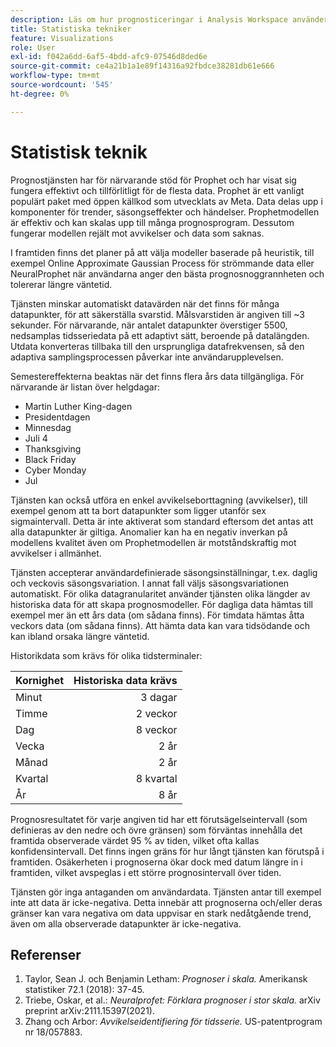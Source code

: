 ```yaml
---
description: Läs om hur prognosticeringar i Analysis Workspace använder en serie avancerade statistiska tekniker för att fastställa prognosvärden.
title: Statistiska tekniker
feature: Visualizations
role: User
exl-id: f042a6dd-6af5-4bdd-afc9-07546d8ded6e
source-git-commit: ce4a21b1a1e89f14316a92fbdce38281db61e666
workflow-type: tm+mt
source-wordcount: '545'
ht-degree: 0%

---
```


# Statistisk teknik

Prognostjänsten har för närvarande stöd för Prophet och har visat sig fungera effektivt och tillförlitligt för de flesta data. Prophet är ett vanligt populärt paket med öppen källkod som utvecklats av Meta. Data delas upp i komponenter för trender, säsongseffekter och händelser. Prophetmodellen är effektiv och kan skalas upp till många prognosprogram. Dessutom fungerar modellen rejält mot avvikelser och data som saknas.

I framtiden finns det planer på att välja modeller baserade på heuristik, till exempel Online Approximate Gaussian Process för strömmande data eller NeuralProphet när användarna anger den bästa prognosnoggrannheten och tolererar längre väntetid.

Tjänsten minskar automatiskt datavärden när det finns för många datapunkter, för att säkerställa svarstid. Målsvarstiden är angiven till ~3 sekunder. För närvarande, när antalet datapunkter överstiger 5500, nedsamplas tidsseriedata på ett adaptivt sätt, beroende på datalängden. Utdata konverteras tillbaka till den ursprungliga datafrekvensen, så den adaptiva samplingsprocessen påverkar inte användarupplevelsen.

Semestereffekterna beaktas när det finns flera års data tillgängliga. För närvarande är listan över helgdagar:

* Martin Luther King-dagen
* Presidentdagen
* Minnesdag
* Juli 4
* Thanksgiving
* Black Friday
* Cyber Monday
* Jul

Tjänsten kan också utföra en enkel avvikelseborttagning (avvikelser), till exempel genom att ta bort datapunkter som ligger utanför sex sigmaintervall. Detta är inte aktiverat som standard eftersom det antas att alla datapunkter är giltiga. Anomalier kan ha en negativ inverkan på modellens kvalitet även om Prophetmodellen är motståndskraftig mot avvikelser i allmänhet.

Tjänsten accepterar användardefinierade säsongsinställningar, t.ex. daglig och veckovis säsongsvariation. I annat fall väljs säsongsvariationen automatiskt. För olika datagranularitet använder tjänsten olika längder av historiska data för att skapa prognosmodeller. För dagliga data hämtas till exempel mer än ett års data (om sådana finns). För timdata hämtas åtta veckors data (om sådana finns). Att hämta data kan vara tidsödande och kan ibland orsaka längre väntetid.

Historikdata som krävs för olika tidsterminaler:

| Kornighet | Historiska data krävs |
|---|--:|
| Minut | 3 dagar |
| Timme | 2 veckor |
| Dag | 8 veckor |
| Vecka | 2 år |
| Månad | 2 år |
| Kvartal | 8 kvartal |
| År | 8 år |


Prognosresultatet för varje angiven tid har ett förutsägelseintervall (som definieras av den nedre och övre gränsen) som förväntas innehålla det framtida observerade värdet 95 % av tiden, vilket ofta kallas konfidensintervall. Det finns ingen gräns för hur långt tjänsten kan förutspå i framtiden. Osäkerheten i prognoserna ökar dock med datum längre in i framtiden, vilket avspeglas i ett större prognosintervall över tiden.

Tjänsten gör inga antaganden om användardata. Tjänsten antar till exempel inte att data är icke-negativa. Detta innebär att prognoserna och/eller deras gränser kan vara negativa om data uppvisar en stark nedåtgående trend, även om alla observerade datapunkter är icke-negativa.


## Referenser

1. Taylor, Sean J. och Benjamin Letham: *Prognoser i skala.* Amerikansk statistiker 72.1 (2018): 37-45.
1. Triebe, Oskar, et al.: *Neuralprofet: Förklara prognoser i stor skala.* arXiv preprint arXiv:2111.15397(2021).
1. Zhang och Arbor: *Avvikelseidentifiering för tidsserie.* US-patentprogram nr 18/057883.
